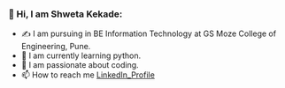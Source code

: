  **<h3>👋 Hi, I am Shweta Kekade:</h3>**
- ✍ I am pursuing in BE Information Technology at GS Moze College of Engineering, Pune.
- 🌱 I am currently learning python.
- 💓 I am passionate about coding.
- 📫 How to reach me [LinkedIn_Profile](https://www.linkedin.com/in/shweta-kekade-a5a01a205)

<!---
Shwet02/Shwet02 is a ✨ special ✨ repository because its `README.md` (this file) appears on your GitHub profile.
You can click the Preview link to take a look at your changes.
--->
